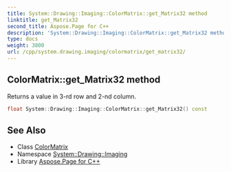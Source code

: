 ```yaml
---
title: System::Drawing::Imaging::ColorMatrix::get_Matrix32 method
linktitle: get_Matrix32
second_title: Aspose.Page for C++
description: 'System::Drawing::Imaging::ColorMatrix::get_Matrix32 method. Returns a value in 3-rd row and 2-nd column in C++.'
type: docs
weight: 3800
url: /cpp/system.drawing.imaging/colormatrix/get_matrix32/
---
```

## ColorMatrix::get_Matrix32 method


Returns a value in 3-rd row and 2-nd column.

```cpp
float System::Drawing::Imaging::ColorMatrix::get_Matrix32() const
```

## See Also

* Class [ColorMatrix](../)
* Namespace [System::Drawing::Imaging](../../)
* Library [Aspose.Page for C++](../../../)
